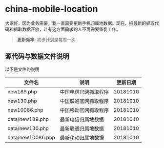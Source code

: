 # china-mobile-location

大家好，因为业务需要，我一直需要更新手机归属地数据。现在，把最新的抓取代码和抓取数据开放，让有这方面需求的人不再需要重复工作。
> **更新频率:** 初步计划是每周一次

## 源代码与数据文件说明

以下是文件的说明

|  文件名              |说明                   |更新日期    |
| ------------- | ------------- | ------------- |
|new189.php		        |中国电信官网抓取程序     |20181010   |
|new130.php           |中国联通官网抓取程序     |20181010   |
|new10086.php         |中国移动官网抓取程序     |20181010   |
|data/new189.php      |最新电信归属地数据       |20181010   |
|data/new130.php      |最新联通归属地数据       |20181010   |
|data/new10086.php    |最新移动归属地数据       |20181010   |
